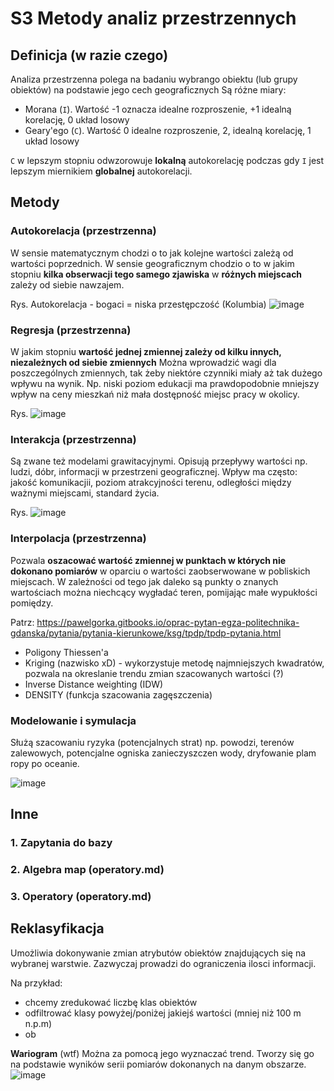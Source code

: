 # S3 Metody analiz przestrzennych

## Definicja (w razie czego)
Analiza przestrzenna polega na badaniu wybrango obiektu (lub grupy obiektów) na podstawie jego cech geograficznych
Są różne miary:
- Morana (`I`). Wartość -1 oznacza idealne rozproszenie, +1 idealną korelację, 0 układ losowy
- Geary'ego (`C`). Wartość 0 idealne rozproszenie, 2, idealną korelację, 1 układ losowy

`C` w lepszym stopniu odwzorowuje **lokalną** autokorelację podczas gdy `I` jest lepszym miernikiem **globalnej** autokorelacji.

## Metody
### Autokorelacja (przestrzenna)
W sensie matematycznym chodzi o to jak kolejne wartości zależą od wartości poprzednich.
W sensie geograficznym chodzio o to w jakim stopniu **kilka obserwacji tego samego zjawiska** w **różnych miejscach** zależy od siebie nawzajem.


Rys. Autokorelacja - bogaci = niska przestępczość (Kolumbia)
![image](https://user-images.githubusercontent.com/12485656/66715401-472c4500-edc3-11e9-812f-a4fbabf1e1a4.png)

### Regresja (przestrzenna)
W jakim stopniu **wartość jednej zmiennej zależy od kilku innych, niezależnych od siebie zmiennych**
Można wprowadzić wagi dla poszczególnych zmiennych, tak żeby niektóre czynniki miały aż tak dużego wpływu na wynik.
Np. niski poziom edukacji ma prawdopodobnie mniejszy wpływ na ceny mieszkań niż mała dostępność miejsc pracy w okolicy.

Rys. 
![image](https://user-images.githubusercontent.com/12485656/66715543-02a1a900-edc5-11e9-8b59-45a5147f27e7.png)

### Interakcja (przestrzenna)
Są zwane też modelami grawitacyjnymi. Opisują przepływy wartości np. ludzi, dóbr, informacji w przestrzeni geograficznej.
Wpływ ma często: jakość komunikacjii, poziom atrakcyjności terenu, odległości między ważnymi miejscami, standard życia.

Rys.
![image](https://user-images.githubusercontent.com/12485656/66715770-72189800-edc7-11e9-8d3a-942c82d999c5.png)


### Interpolacja (przestrzenna)

Pozwala **oszacować wartość zmiennej w punktach w których nie dokonano pomiarów** w oparciu o wartości zaobserwowane w pobliskich miejscach. W zależności od tego jak daleko są punkty o znanych wartościach można niechcący wygładać teren, pomijając małe wypukłości pomiędzy.

Patrz: https://pawelgorka.gitbooks.io/oprac-pytan-egza-politechnika-gdanska/pytania/pytania-kierunkowe/ksg/tpdp/tpdp-pytania.html
- Poligony Thiessen'a
- Kriging (nazwisko xD) - wykorzystuje metodę najmniejszych kwadratów, pozwala na okreslanie trendu zmian szacowanych wartości (?)
- Inverse Distance weighting (IDW)
- DENSITY (funkcja szacowania zagęszczenia) 

### Modelowanie i symulacja
Służą szacowaniu ryzyka (potencjalnych strat) np. powodzi, terenów zalewowych, potencjalne ogniska zanieczyszczen wody, dryfowanie plam ropy po oceanie.


![image](https://user-images.githubusercontent.com/12485656/68889246-d4451f80-071c-11ea-8fa3-7b7f0cfa01e0.png)

## Inne
### 1. Zapytania do bazy
### 2. Algebra map (operatory.md)
### 3. Operatory (operatory.md)

## Reklasyfikacja
Umożliwia dokonywanie zmian atrybutów obiektów znajdujących się na wybranej warstwie.
Zazwyczaj prowadzi do ograniczenia ilosci informacji.

Na przykład: 
- chcemy zredukować liczbę klas obiektów 
- odfiltrować klasy powyżej/poniżej jakiejś wartości (mniej niż 100 m n.p.m)
- ob


**Wariogram**
(wtf)
Można za pomocą jego wyznaczać trend. Tworzy się go na podstawie wyników serii pomiarów dokonanych na danym obszarze.
![image](https://user-images.githubusercontent.com/12485656/66715890-d8ea8100-edc8-11e9-91ca-5bbee09533ff.png)
